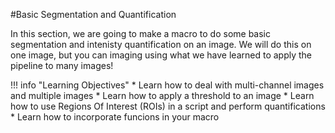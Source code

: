 #Basic Segmentation and Quantification

In this section, we are going to make a macro to do some basic segmentation and intenisty quantification on an image. We will do this on one image, but you can imaging using what we have learned to apply the pipeline to many images!

!!! info "Learning Objectives"
    * Learn how to deal with multi-channel images and multiple images
    * Learn how to apply a threshold to an image
    * Learn how to use Regions Of Interest (ROIs) in a script and perform quantifications
    * Learn how to incorporate funcions in your macro

